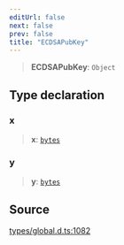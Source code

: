 ```yaml
---
editUrl: false
next: false
prev: false
title: "ECDSAPubKey"
---
```


> **ECDSAPubKey**: `Object`

## Type declaration

### x

> **x**: [`bytes`](bytes.md)

### y

> **y**: [`bytes`](bytes.md)

## Source

[types/global.d.ts:1082](https://github.com/algorandfoundation/tealscript/blob/18ba30a9/types/global.d.ts#L1082)
